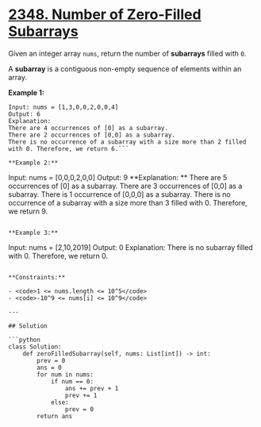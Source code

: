 # [2348. Number of Zero-Filled Subarrays](https://leetcode.com/problems/number-of-zero-filled-subarrays/description/?envType=daily-question&envId=2025-08-19)

Given an integer array <code>nums</code>, return the number of **subarrays**  filled with <code>0</code>.

A **subarray**  is a contiguous non-empty sequence of elements within an array.

**Example 1:** 

```
Input: nums = [1,3,0,0,2,0,0,4]
Output: 6
Explanation: 
There are 4 occurrences of [0] as a subarray.
There are 2 occurrences of [0,0] as a subarray.
There is no occurrence of a subarray with a size more than 2 filled with 0. Therefore, we return 6.```

**Example 2:** 

```
Input: nums = [0,0,0,2,0,0]
Output: 9
**Explanation:
** There are 5 occurrences of [0] as a subarray.
There are 3 occurrences of [0,0] as a subarray.
There is 1 occurrence of [0,0,0] as a subarray.
There is no occurrence of a subarray with a size more than 3 filled with 0. Therefore, we return 9.
```

**Example 3:** 

```
Input: nums = [2,10,2019]
Output: 0
Explanation: There is no subarray filled with 0. Therefore, we return 0.
```

**Constraints:** 

- <code>1 <= nums.length <= 10^5</code>
- <code>-10^9 <= nums[i] <= 10^9</code>

---

## Solution

```python
class Solution:
    def zeroFilledSubarray(self, nums: List[int]) -> int:
        prev = 0
        ans = 0
        for num in nums:
            if num == 0:
                ans += prev + 1
                prev += 1
            else:
                prev = 0
        return ans
```